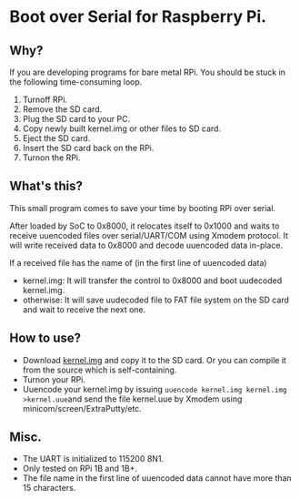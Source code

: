 # Boot over Serial for Raspberry Pi. 

## Why?
If you are developing programs for bare metal RPi. You should be stuck in the following time-consuming loop.

1. Turnoff RPi.
2. Remove the SD card.
3. Plug the SD card to your PC.
4. Copy newly built kernel.img or other files to SD card.
5. Eject the SD card.
6. Insert the SD card back on the RPi.
7. Turnon the RPi.

## What's this?
This small program comes to save your time by booting RPi over serial.

After loaded by SoC to 0x8000, it relocates itself to 0x1000 and waits to receive uuencoded files over serial/UART/COM using Xmodem protocol. It will write received data to 0x8000 and decode uuencoded data in-place.

If a received file has the name of (in the first line of uuencoded data)
- kernel.img: It will transfer the control to 0x8000 and boot uudecoded kernel.img.
-  otherwise: It will save uudecoded file to FAT file system on the SD card and wait to receive the next one.

## How to use?
- Download [kernel.img](https://github.com/hongmingjian/bosrpi/releases/download/v0.1/kernel.img) and copy it to the SD card. Or you can compile it from the source which is self-containing.
- Turnon your RPi.
- Uuencode your kernel.img by issuing `uuencode kernel.img kernel.img >kernel.uue`and send the file kernel.uue by Xmodem using minicom/screen/ExtraPutty/etc.

## Misc.
- The UART is initialized to 115200 8N1.
- Only tested on RPi 1B and 1B+.
- The file name in the first line of uuencoded data cannot have more than 15 characters.

